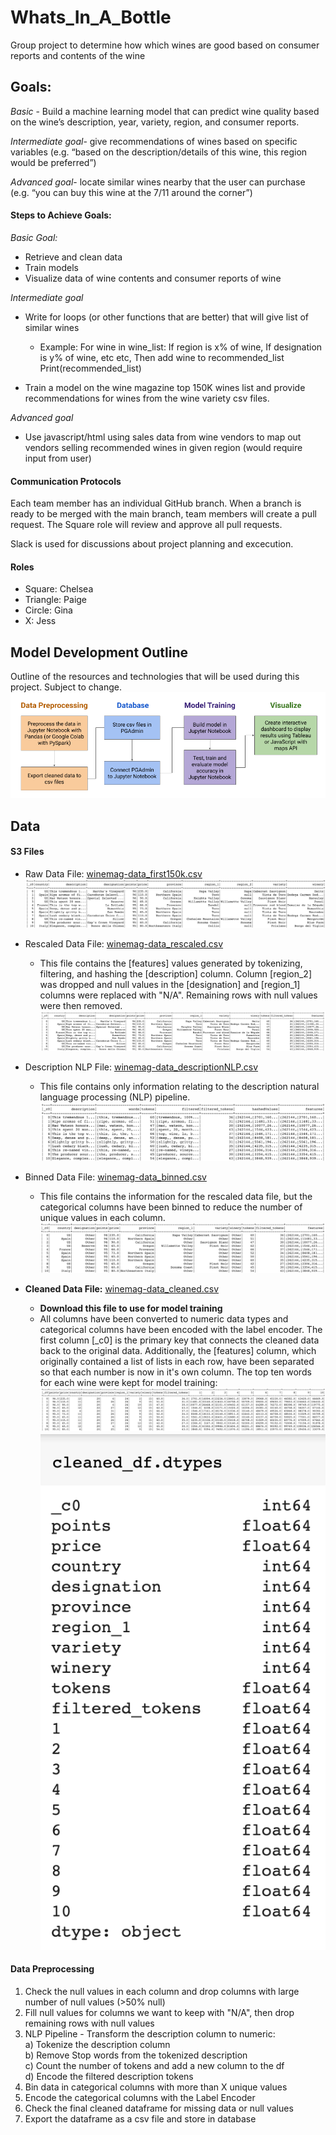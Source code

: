 # Whats_In_A_Bottle
Group project to determine how which wines are good based on consumer reports and contents of the wine

## Goals:
*Basic* - Build a machine learning model that can predict wine quality based on the wine’s description, year, variety, region, and consumer reports.
 
*Intermediate goal*- give recommendations of wines based on specific variables (e.g. “based on the description/details of this wine, this region would be preferred”)
 
*Advanced goal*- locate similar wines nearby that the user can purchase (e.g. “you can buy this wine at the 7/11 around the corner”)
 
#### Steps to Achieve Goals:
*Basic Goal:*
- Retrieve and clean data
- Train models
- Visualize data of wine contents and consumer reports of wine
 
*Intermediate goal*
- Write for loops (or other functions that are better) that will give list of similar wines
    - Example: For wine in wine_list:
        If region is x% of wine,
        If designation is y% of wine, etc etc,
        Then add wine to recommended_list
        Print(recommended_list)
    
- Train a model on the wine magazine top 150K wines list and provide recommendations for wines from the wine variety csv files.
 
*Advanced goal*
- Use javascript/html using sales data from wine vendors to map out vendors selling recommended wines in given region (would require input from user)

#### Communication Protocols
Each team member has an individual GitHub branch. When a branch is ready to be merged with the main branch, team members will create a pull request. The Square role will review and approve all pull requests. 

Slack is used for discussions about project planning and excecution.

#### Roles
- Square: Chelsea
- Triangle: Paige
- Circle: Gina
- X: Jess

## Model Development Outline
Outline of the resources and technologies that will be used during this project. Subject to change.
![](Resources/Images/outline.png)

## Data
#### S3 Files
* Raw Data File: [winemag-data_first150k.csv](https://whats-in-a-bottle.s3-us-west-1.amazonaws.com/winemag-data_first150k.csv)
    ![](Resources/Images/raw_df.png)

* Rescaled Data File: [winemag-data_rescaled.csv](https://whats-in-a-bottle.s3-us-west-1.amazonaws.com/winemag-data_rescaled.csv)
    * This file contains the [features] values generated by tokenizing, filtering, and hashing the [description] column. Column [region_2] was dropped and null values in the [designation] and [region_1] columns were replaced with "N/A". Remaining rows with null values were then removed.
    ![](Resources/Images/rescaled_df.png)

* Description NLP File: [winemag-data_descriptionNLP.csv](https://whats-in-a-bottle.s3-us-west-1.amazonaws.com/winemag-data_descriptionNLP.csv)
    * This file contains only information relating to the description natural language processing (NLP) pipeline.
    ![](Resources/Images/descriptionNLP.png)


* Binned Data File: [winemag-data_binned.csv](https://whats-in-a-bottle.s3-us-west-1.amazonaws.com/winemag-data_binned.csv)
    * This file contains the information for the rescaled data file, but the categorical columns have been binned to reduce the number of unique values in each column.
    ![](Resources/Images/binned_df.png)

* **Cleaned Data File:** [winemag-data_cleaned.csv](https://whats-in-a-bottle.s3-us-west-1.amazonaws.com/winemag-data_cleaned_primaryKey.csv)
    * **Download this file to use for model training**
    * All columns have been converted to numeric data types and categorical columns have been encoded with the label encoder. The first column [_c0] is the primary key that connects the cleaned data back to the original data. Additionally, the [features] column, which originally contained a list of lists in each row, have been separated so that each number is now in it's own column. The top ten words for each wine were kept for model training:
    ![](Resources/Images/cleaned_df.png)
    ![](Resources/Images/cleaned_dtypes.png)

#### Data Preprocessing 
1. Check the null values in each column and drop columns with large number of null values (>50% null)
2. Fill null values for columns we want to keep with "N/A", then drop remaining rows with null values
3. NLP Pipeline - Transform the description column to numeric:<br>
      a) Tokenize the description column<br>
      b) Remove Stop words from the tokenized description<br>
      c) Count the number of tokens and add a new column to the df<br>
      d) Encode the filtered description tokens<br>
4. Bin data in categorical columns with more than X unique values
5. Encode the categorical columns with the Label Encoder
6. Check the final cleaned dataframe for missing data or null values
7. Export the dataframe as a csv file and store in database
